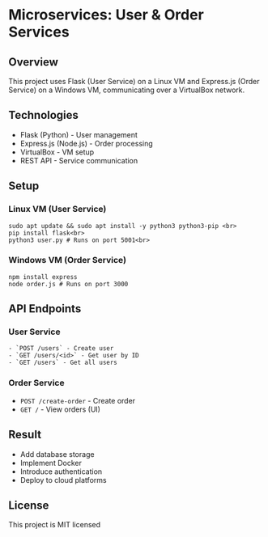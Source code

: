 # Microservices: User & Order Services

## Overview

This project uses Flask (User Service) on a Linux VM and Express.js (Order Service) on a Windows VM, communicating over a VirtualBox network.

## Technologies

- Flask (Python) - User management
- Express.js (Node.js) - Order processing
- VirtualBox - VM setup
- REST API - Service communication

## Setup

### Linux VM (User Service)
```
sudo apt update && sudo apt install -y python3 python3-pip <br>
pip install flask<br>
python3 user.py # Runs on port 5001<br>
```

### Windows VM (Order Service)

```
npm install express
node order.js # Runs on port 3000
```

## API Endpoints

### User Service
```
- `POST /users` - Create user
- `GET /users/<id>` - Get user by ID
- `GET /users` - Get all users
```

### Order Service 

- `POST /create-order` - Create order
- `GET /` - View orders (UI)

## Result 

- Add database storage
- Implement Docker
- Introduce authentication
- Deploy to cloud platforms

## License

This project is MIT licensed


